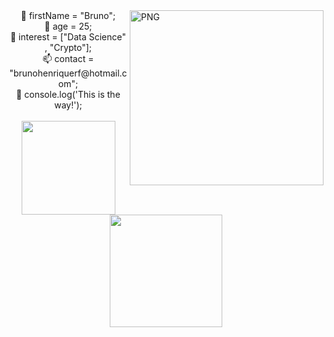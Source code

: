 <img align="right" alt="PNG" src="https://cdn.discordapp.com/attachments/178849093026578432/975156035209822278/Screenshot_2.png" width="310" height="280" />
<div align="center">
 👋 firstName = "Bruno";</br>
 🥳 age = 25;</br>
 🤔 interest = ["Data Science" , "Crypto"];</br>
 📫 contact = "brunohenriquerf@hotmail.com";</br>
 🚀 console.log('This is the way!');</br>
</div>
</br>
<div align="center">
  <a href="https://github.com/Brunohenriquerf">
  <img height="150em" src="https://github-readme-stats.vercel.app/api?username=Brunohenriquerf&show_icons=true&theme=dark&include_all_commits=true&count_private=true"/>
  <img height="180em" src="https://github-readme-stats.vercel.app/api/top-langs/?username=Brunohenriquerf&layout=compact&langs_count=7&theme=dark"/>
</div>
